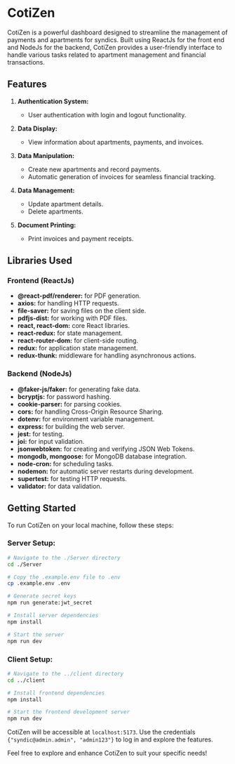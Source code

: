 # CotiZen

CotiZen is a powerful dashboard designed to streamline the management of payments and apartments for syndics. Built using ReactJs for the front end and NodeJs for the backend, CotiZen provides a user-friendly interface to handle various tasks related to apartment management and financial transactions.

## Features

1. **Authentication System:**
   - User authentication with login and logout functionality.

2. **Data Display:**
   - View information about apartments, payments, and invoices.

3. **Data Manipulation:**
   - Create new apartments and record payments.
   - Automatic generation of invoices for seamless financial tracking.

4. **Data Management:**
   - Update apartment details.
   - Delete apartments.

5. **Document Printing:**
   - Print invoices and payment receipts.

## Libraries Used

### Frontend (ReactJs)
- **@react-pdf/renderer:** for PDF generation.
- **axios:** for handling HTTP requests.
- **file-saver:** for saving files on the client side.
- **pdfjs-dist:** for working with PDF files.
- **react, react-dom:** core React libraries.
- **react-redux:** for state management.
- **react-router-dom:** for client-side routing.
- **redux:** for application state management.
- **redux-thunk:** middleware for handling asynchronous actions.

### Backend (NodeJs)
- **@faker-js/faker:** for generating fake data.
- **bcryptjs:** for password hashing.
- **cookie-parser:** for parsing cookies.
- **cors:** for handling Cross-Origin Resource Sharing.
- **dotenv:** for environment variable management.
- **express:** for building the web server.
- **jest:** for testing.
- **joi:** for input validation.
- **jsonwebtoken:** for creating and verifying JSON Web Tokens.
- **mongodb, mongoose:** for MongoDB database integration.
- **node-cron:** for scheduling tasks.
- **nodemon:** for automatic server restarts during development.
- **supertest:** for testing HTTP requests.
- **validator:** for data validation.

## Getting Started

To run CotiZen on your local machine, follow these steps:

### Server Setup:

```bash
# Navigate to the ./Server directory
cd ./Server

# Copy the .example.env file to .env
cp .example.env .env

# Generate secret keys
npm run generate:jwt_secret

# Install server dependencies
npm install

# Start the server
npm run dev
```

### Client Setup:

```bash
# Navigate to the ../client directory
cd ../client

# Install frontend dependencies
npm install

# Start the frontend development server
npm run dev
```

CotiZen will be accessible at `localhost:5173`. Use the credentials `{"syndic@admin.admin", "admin123"}` to log in and explore the features.

Feel free to explore and enhance CotiZen to suit your specific needs!
